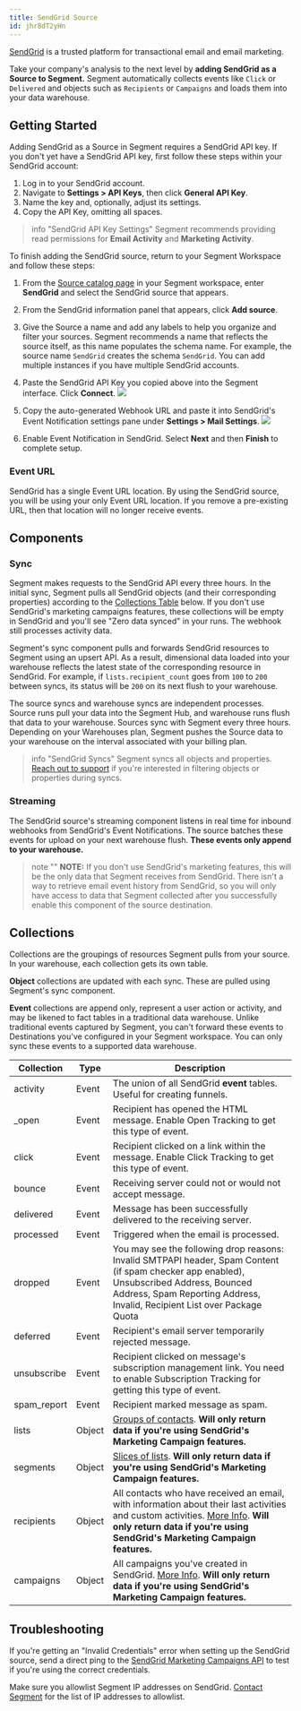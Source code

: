```yaml
---
title: SendGrid Source
id: jhr8dT2yHn
---
```


[SendGrid](http://sendgrid.com) is a trusted platform for transactional email and email marketing.

Take your company's analysis to the next level by **adding SendGrid as a Source to Segment.** Segment automatically  collects events like `Click` or `Delivered` and objects such as `Recipients` or `Campaigns` and loads them into your data warehouse. 

## Getting Started

Adding SendGrid as a Source in Segment requires a SendGrid API key. If you don't yet have a SendGrid API key, first follow these steps within your SendGrid account:

1.  Log in to your SendGrid account.
2.  Navigate to **Settings > API Keys**, then click **General API Key**.
3.  Name the key and, optionally, adjust its settings.
4.  Copy the API Key, omitting all spaces.

> info "SendGrid API Key Settings"
> Segment recommends providing read permissions for **Email Activity** and **Marketing Activity**.

To finish adding the SendGrid source, return to your Segment Workspace and follow these steps:

1. From the [Source catalog page](https://app.segment.com/goto-my-workspace/sources/catalog) in your Segment workspace, enter **SendGrid** and select the SendGrid source that appears.
2. From the SendGrid information panel that appears, click **Add source**.
3. Give the Source a name and add any labels to help you organize and filter your sources.
   Segment recommends a name that reflects the source itself, as this name populates the schema name. For example, the source name `SendGrid` creates the schema `SendGrid`. You can add multiple instances if you have multiple SendGrid accounts.
4. Paste the SendGrid API Key you copied above into the Segment interface. Click **Connect**.
![](images/601347_Key.png)

6. Copy the auto-generated Webhook URL and paste it into SendGrid's Event Notification settings pane under **Settings > Mail Settings**.
![](images/694785_Webhook.png)

7. Enable Event Notification in SendGrid. Select **Next** and then **Finish** to complete setup.

### Event URL

SendGrid has a single Event URL location. By using the SendGrid source, you will be using your only Event URL location. If you remove a pre-existing URL, then that location will no longer receive events.

## Components

### Sync

Segment makes requests to the SendGrid API every three hours. In the initial sync, Segment pulls all SendGrid objects (and their corresponding properties) according to the [Collections Table](#collections) below. If you don't use SendGrid's marketing campaigns features, these collections will be empty in SendGrid and you'll see "Zero data synced" in your runs. The webhook still processes activity data.

Segment's sync component pulls and forwards SendGrid resources to Segment using an upsert API. As a result, dimensional data loaded into your warehouse reflects the latest state of the corresponding resource in SendGrid.  For example, if `lists.recipient_count` goes from `100` to `200` between syncs, its status will be `200` on its next flush to your warehouse.

The source syncs and warehouse syncs are independent processes. Source runs pull your data into the Segment Hub, and warehouse runs flush that data to your warehouse. Sources sync with Segment every three hours. Depending on your Warehouses plan, Segment pushes the Source data to your warehouse on the interval associated with your billing plan.

> info "SendGrid Syncs"
> Segment syncs all objects and properties. [Reach out to support](https://segment.com/help/contact/) if you're interested in filtering objects or properties during syncs.

### Streaming

The SendGrid source's streaming component listens in real time for inbound webhooks from SendGrid's Event Notifications. The source batches these events for upload on your next warehouse flush. **These events only append to your warehouse.**

> note ""
> **NOTE:** If you don't use SendGrid's marketing features, this will be the only data that Segment receives from SendGrid. There isn't a way to retrieve email event history from SendGrid, so you will only have access to data that Segment collected after you successfully enable this component of the source destination.


## Collections

Collections are the groupings of resources Segment pulls from your source. In your warehouse, each collection gets its own table.

**Object** collections are updated with each sync. These are pulled using Segment's sync component.

**Event** collections are append only, represent a user action or activity, and may be likened to fact tables in a traditional data warehouse. Unlike traditional events captured by Segment, you can't forward these events to Destinations you've configured in your Segment workspace. You can only sync these events to a supported data warehouse.


|  Collection | Type | Description |
|  ------ | ------ | ------ |
|  activity | Event | The union of all SendGrid **event** tables. Useful for creating funnels. |
|  _open | Event | Recipient has opened the HTML message. Enable Open Tracking to get this type of event. |
|  click | Event | Recipient clicked on a link within the message. Enable Click Tracking to get this type of event. |
|  bounce | Event | Receiving server could not or would not accept message. |
|  delivered | Event | Message has been successfully delivered to the receiving server. |
|  processed | Event | Triggered when the email is processed. |
|  dropped | Event | You may see the following drop reasons: Invalid SMTPAPI header, Spam Content (if spam checker app enabled), Unsubscribed Address, Bounced Address, Spam Reporting Address, Invalid, Recipient List over Package Quota |
|  deferred | Event | Recipient's email server temporarily rejected message. |
|  unsubscribe | Event | Recipient clicked on message's subscription management link. You need to enable Subscription Tracking for getting this type of event. |
|  spam_report | Event | Recipient marked message as spam. |
|  lists | Object | [Groups of contacts](https://sendgrid.com/docs/API_Reference/Web_API_v3/Marketing_Campaigns/contactdb.html). **Will only return data if you're using SendGrid's Marketing Campaign features.** |
|  segments | Object | [Slices of lists](https://sendgrid.com/docs/API_Reference/Web_API_v3/Marketing_Campaigns/contactdb.html). **Will only return data if you're using SendGrid's Marketing Campaign features.** |
|  recipients | Object | All contacts who have received an email, with information about their last activities and custom activities. [More Info](https://sendgrid.com/docs/API_Reference/Web_API_v3/Marketing_Campaigns/contactdb.html).  **Will only return data if you're using SendGrid's Marketing Campaign features.** |
|  campaigns | Object | All campaigns you've created in SendGrid. [More Info](https://sendgrid.com/docs/API_Reference/Web_API_v3/Marketing_Campaigns/campaigns.html).  **Will only return data if you're using SendGrid's Marketing Campaign features.** |

## Troubleshooting

If you're getting an "Invalid Credentials" error when setting up the SendGrid source, send a direct ping to the [SendGrid Marketing Campaigns API](https://sendgrid.com/docs/API_Reference/Web_API_v3/Marketing_Campaigns/campaigns.html) to test if you're using the correct credentials.

Make sure you allowlist Segment IP addresses on SendGrid. [Contact Segment](https://segment.com/help/contact/) for the list of IP addresses to allowlist.
